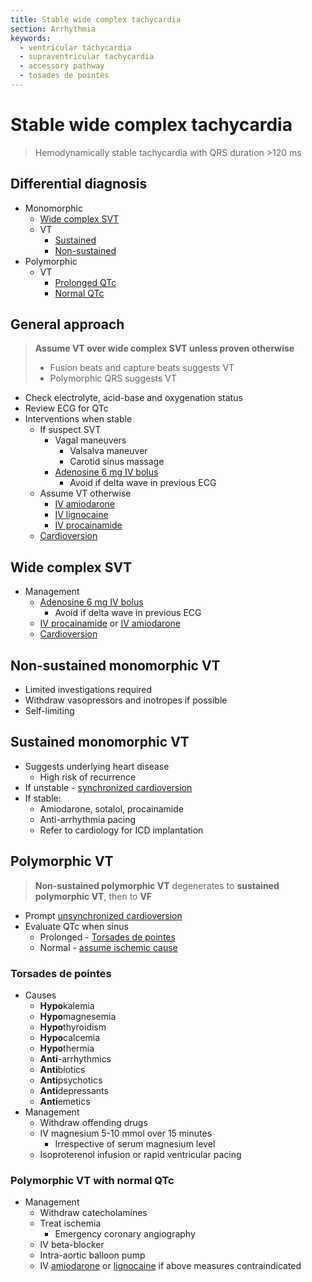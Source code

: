 ```yaml
---
title: Stable wide complex tachycardia
section: Arrhythmia
keywords:
  - ventricular tachycardia
  - supraventricular tachycardia
  - accessory pathway
  - tosades de pointes
---
```


# Stable wide complex tachycardia

> Hemodynamically stable tachycardia with QRS duration >120 ms

## Differential diagnosis

- Monomorphic
  - [Wide complex SVT](#wide-complex-svt)
  - VT
    - [Sustained](#sustained-monomorphic-vt)
    - [Non-sustained](#non-sustained-monomorphic-vt)
- Polymorphic
  - VT
    - [Prolonged QTc](#torsades-de-pointes)
    - [Normal QTc](#polymorphic-vt-with-normal-qtc)

## General approach

> **Assume VT over wide complex SVT unless proven otherwise**
> - Fusion beats and capture beats suggests VT
> - Polymorphic QRS suggests VT

- Check electrolyte, acid-base and oxygenation status
- Review ECG for QTc
- Interventions when stable
  - If suspect SVT
    - Vagal maneuvers
      - Valsalva maneuver
      - Carotid sinus massage
    - [Adenosine 6 mg IV bolus](../drugs/stable-anti-arrhythmics#adenosine)
      - Avoid if delta wave in previous ECG
  - Assume VT otherwise
    - [IV amiodarone](../drugs/stable-anti-arrhythmics#amiodarone)
    - [IV lignocaine](../drugs/stable-anti-arrhythmics#lignocaine)
    - [IV procainamide](../drugs/stable-anti-arrhythmics#procainamide)
  - [Cardioversion](tachyarrhythmia-unstable)

## Wide complex SVT

- Management
  - [Adenosine 6 mg IV bolus](../drugs/stable-anti-arrhythmics#adenosine)
    - Avoid if delta wave in previous ECG
  - [IV procainamide](../drugs/stable-anti-arrhythmics#procainamide)
    or [IV amiodarone](../drugs/stable-anti-arrhythmics#amiodarone)
  - [Cardioversion](tachyarrhythmia-unstable)

## Non-sustained monomorphic VT

- Limited investigations required
- Withdraw vasopressors and inotropes if possible
- Self-limiting

## Sustained monomorphic VT

- Suggests underlying heart disease
  - High risk of recurrence
- If unstable - [synchronized cardioversion](tachyarrhythmia-unstable)
- If stable:
  - Amiodarone, sotalol, procainamide
  - Anti-arrhythmia pacing
  - Refer to cardiology for ICD implantation

## Polymorphic VT

> **Non-sustained polymorphic VT** degenerates to **sustained polymorphic VT**, then to **VF**

- Prompt [unsynchronized cardioversion](tachyarrhythmia-unstable)
- Evaluate QTc when sinus
  - Prolonged - [Torsades de pointes](#torsades-de-pointes)
  - Normal - [assume ischemic cause](#polymorphic-vt-with-normal-qtc)

### Torsades de pointes

- Causes
  - **Hypo**kalemia
  - **Hypo**magnesemia
  - **Hypo**thyroidism
  - **Hypo**calcemia
  - **Hypo**thermia
  - **Anti**-arrhythmics
  - **Anti**biotics
  - **Anti**psychotics
  - **Anti**depressants
  - **Anti**emetics
- Management
  - Withdraw offending drugs
  - IV magnesium 5-10 mmol over 15 minutes
    - Irrespective of serum magnesium level
  - Isoproterenol infusion or rapid ventricular pacing

### Polymorphic VT with normal QTc

- Management
  - Withdraw catecholamines
  - Treat ischemia
    - Emergency coronary angiography
  - IV beta-blocker
  - Intra-aortic balloon pump
  - IV [amiodarone](../drugs/stable-anti-arrhythmics#amiodarone)
    or [lignocaine](../drugs/stable-anti-arrhythmics#lignocaine) if above measures contraindicated

